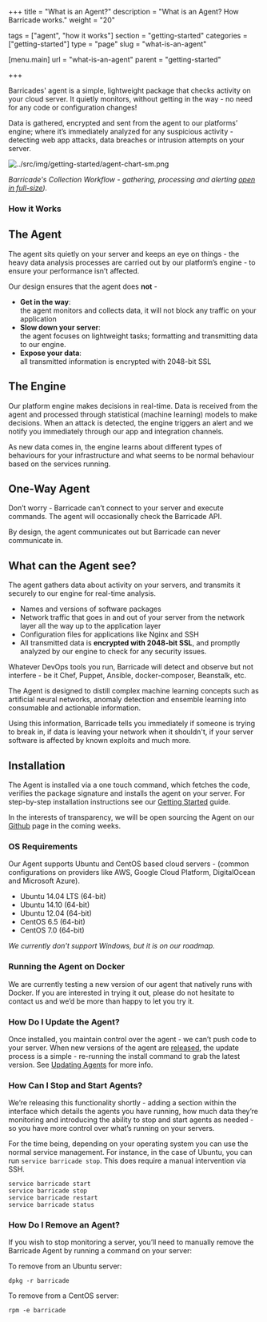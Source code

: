 +++
title = "What is an Agent?"
description = "What is an Agent? How Barricade works."
weight = "20"

tags = ["agent", "how it works"]
section = "getting-started"
categories = ["getting-started"]
type = "page"
slug = "what-is-an-agent"

[menu.main]
    url = "what-is-an-agent"
    parent = "getting-started"

+++

Barricades' agent is a simple, lightweight package that checks activity on your cloud server. It quietly monitors, without getting in the way - no need for any code or configuration changes!

Data is gathered, encrypted and sent from the agent to our platforms’ engine; where it’s immediately analyzed for any suspicious activity - detecting web app attacks, data breaches or intrusion attempts on your server.

![../src/img/getting-started/agent-chart-sm.png](../src/img/getting-started/agent-chart-sm.png)

_Barricade's Collection Workflow - gathering, processing and alerting [open in full-size](../src/img/getting-started/agent-chart-lg.png))._

### How it Works

## The Agent

The agent sits quietly on your server and keeps an eye on things - the heavy data analysis processes are carried out by our platform’s engine - to ensure your performance isn’t affected.

Our design ensures that the agent does **not** -

* **Get in the way**:  
    the agent monitors and collects data, it will not block any traffic on your application
* **Slow down your server**:  
    the agent focuses on lightweight tasks; formatting and transmitting data to our engine.
* **Expose your data**:  
    all transmitted information is encrypted with 2048-bit SSL

## The Engine

Our platform engine makes decisions in real-time. Data is received from the agent and processed through statistical (machine learning) models to make decisions. When an attack is detected, the engine triggers an alert and we notify you immediately through our app and integration channels.

As new data comes in, the engine learns about different types of behaviours for your infrastructure and what seems to be normal behaviour based on the services running.

## One-Way Agent

Don’t worry - Barricade can’t connect to your server and execute commands. The agent will occasionally check the Barricade API.

By design, the agent communicates out but Barricade can never communicate in.

## What can the Agent see?

The agent gathers data about activity on your servers, and transmits it securely to our engine for real-time analysis.

*   Names and versions of software packages
*   Network traffic that goes in and out of your server from the network layer all the way up to the application layer
*   Configuration files for applications like Nginx and SSH
*   All transmitted data is **encrypted with 2048-bit SSL**, and promptly analyzed by our engine to check for any security issues.

Whatever DevOps tools you run, Barricade will detect and observe but not interfere - be it Chef, Puppet, Ansible, docker-composer, Beanstalk, etc.

The Agent is designed to distill complex machine learning concepts such as artificial neural networks, anomaly detection and ensemble learning into consumable and actionable information.

Using this information, Barricade tells you immediately if someone is trying to break in, if data is leaving your network when it shouldn't, if your server software is affected by known exploits and much more.

## Installation

The Agent is installed via a one touch command, which fetches the code, verifies the package signature and installs the agent on your server. For step-by-step installation instructions see our [Getting Started](LINK) guide.

In the interests of transparency, we will be open sourcing the Agent on our [Github](https://github.com/barricadeio/) page in the coming weeks.

### OS Requirements

Our Agent supports Ubuntu and CentOS based cloud servers - (common configurations on providers like AWS, Google Cloud Platform, DigitalOcean and Microsoft Azure).

*   Ubuntu 14.04 LTS (64-bit)
*   Ubuntu 14.10 (64-bit)
*   Ubuntu 12.04 (64-bit)
*   CentOS 6.5 (64-bit)
*   CentOS 7.0 (64-bit)

_We currently don't support Windows, but it is on our roadmap._  

### Running the Agent on Docker

We are currently testing a new version of our agent that natively runs with Docker. If you are interested in trying it out, please do not hesitate to contact us and we’d be more than happy to let you try it.

### How Do I Update the Agent?

Once installed, you maintain control over the agent - we can’t push code to your server. When new versions of the agent are [released](LINK), the update process is a simple - re-running the install command to grab the latest version. See [Updating Agents](LINK) for more info.

### How Can I Stop and Start Agents?

We’re releasing this functionality shortly - adding a section within the interface which details the agents you have running, how much data they’re monitoring and introducing the ability to stop and start agents as needed - so you have more control over what’s running on your servers.

For the time being, depending on your operating system you can use the normal service management. For instance, in the case of Ubuntu, you can run `service barricade stop`. This does require a manual intervention via SSH.

```
service barricade start  
service barricade stop  
service barricade restart  
service barricade status
```

### How Do I Remove an Agent?

If you wish to stop monitoring a server, you’ll need to manually remove the Barricade Agent by running a command on your server:

To remove from an Ubuntu server:

`dpkg -r barricade`

To remove from a CentOS server:

`rpm -e barricade`